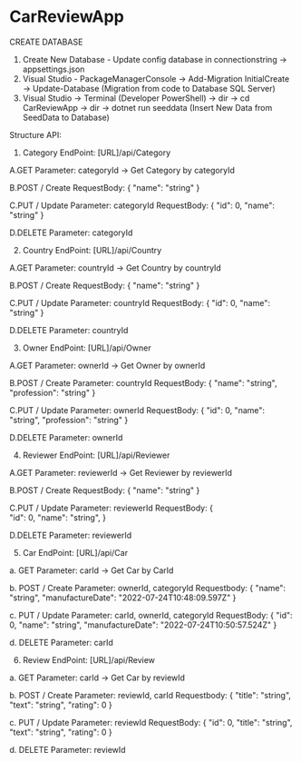 # CarReviewApp

CREATE DATABASE
1. Create New Database - Update config database in connectionstring -> appsettings.json
2. Visual Studio - PackageManagerConsole -> Add-Migration InitialCreate -> Update-Database
(Migration from code to Database SQL Server)
3. Visual Studio -> Terminal (Developer PowerShell) -> dir -> cd CarReviewApp -> dir -> dotnet run seeddata
(Insert New Data from SeedData to Database)

Structure API:
1. Category
EndPoint: [URL]/api/Category

A.GET
Parameter:
categoryId -> Get Category by categoryId

B.POST / Create
	RequestBody:
{
    	"name": "string"
}

C.PUT / Update
	Parameter: categoryId
	RequestBody:
	{
  		"id": 0,
 		 "name": "string"
}

D.DELETE
	Parameter: categoryId


2. Country
EndPoint: [URL]/api/Country

A.GET
Parameter:
countryId -> Get Country by countryId 

B.POST / Create
	RequestBody:
{
    	"name": "string"
}

C.PUT / Update
	Parameter: countryId
	RequestBody:
	{
  		"id": 0,
 		 "name": "string"
}

D.DELETE
	Parameter: countryId


3. Owner
EndPoint: [URL]/api/Owner

A.GET
Parameter:
ownerId -> Get Owner by ownerId

B.POST / Create
	Parameter: countryId
	RequestBody:
{
 		 "name": "string",
 		 "profession": "string"
}

C.PUT / Update
	Parameter: ownerId
	RequestBody:
	{
		"id": 0,
  		"name": "string",
 		 "profession": "string"
}

D.DELETE
	Parameter: ownerId


4. Reviewer
EndPoint: [URL]/api/Reviewer

A.GET
Parameter:
reviewerId -> Get Reviewer by reviewerId 

B.POST / Create
	RequestBody:
{
 		 "name": "string"
}

C.PUT / Update
	Parameter: reviewerId 
	RequestBody:
	{	
		"id": 0,
  		"name": "string",
}

D.DELETE
	Parameter: reviewerId 


5. Car
EndPoint: [URL]/api/Car

a. GET
Parameter:
carId -> Get Car by CarId

b. POST / Create
Parameter: ownerId, categoryId
Requestbody:
{
  		"name": "string",
  		"manufactureDate": "2022-07-24T10:48:09.597Z"
}

c. PUT / Update
Parameter: carId, ownerId, categoryId
RequestBody:
{
 		"id": 0,
  		"name": "string",
  		"manufactureDate": "2022-07-24T10:50:57.524Z"
}

d. DELETE
Parameter: carId

6. Review
EndPoint: [URL]/api/Review

a. GET
Parameter:
carId -> Get Car by reviewId

b. POST / Create
Parameter: reviewId, carId
Requestbody:
{
  		"title": "string",
 		"text": "string",
  		"rating": 0
}

c. PUT / Update
Parameter: reviewId
RequestBody:
{
 		"id": 0,
  		"title": "string",
 		"text": "string",
  		"rating": 0
}

d. DELETE
Parameter: reviewId

